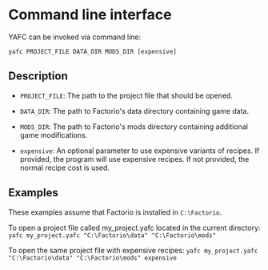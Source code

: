 # Command line interface

YAFC can be invoked via command line:

`yafc PROJECT_FILE DATA_DIR MODS_DIR [expensive]`

## Description
- `PROJECT_FILE`: The path to the project file that should be opened.

- `DATA_DIR`: The path to Factorio's data directory containing game data.

- `MODS_DIR`: The path to Factorio's mods directory containing additional game modifications.

- `expensive`: An optional parameter to use expensive variants of recipes. If provided, the program will use expensive recipes. If not provided, the normal recipe cost is used.

## Examples
These examples assume that Factorio is installed in `C:\Factorio`.

To open a project file called my_project.yafc located in the current directory:
`yafc my_project.yafc "C:\Factorio\data" "C:\Factorio\mods"`

To open the same project file with expensive recipes:
`yafc my_project.yafc "C:\Factorio\data" "C:\Factorio\mods" expensive`
